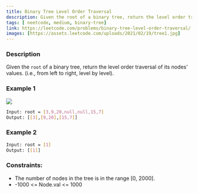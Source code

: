 ```yaml
---
title: Binary Tree Level Order Traversal
description: Given the root of a binary tree, return the level order traversal of its nodes' values. (i.e., from left to right, level by level).
tags: [ neetcode, medium, binary-tree]
link: https://leetcode.com/problems/binary-tree-level-order-traversal/
images: [https://assets.leetcode.com/uploads/2021/02/19/tree1.jpg]
---
```


### Description

Given the `root` of a binary tree, return the level order traversal of its nodes' values. (i.e., from left to right, level by level).

### Example 1

![](https://assets.leetcode.com/uploads/2021/02/19/tree1.jpg)

```bash
Input: root = [3,9,20,null,null,15,7]
Output: [[3],[9,20],[15,7]]
```

### Example 2

```bash
Input: root = [1]
Output: [[1]]
```

### Constraints:

- The number of nodes in the tree is in the range [0, 2000]. 
- -1000 <= Node.val <= 1000